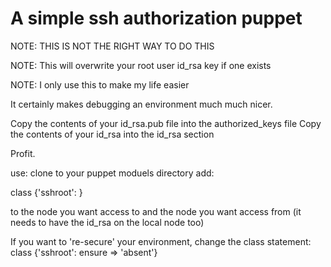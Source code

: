 A simple ssh authorization puppet
=================================

NOTE: THIS IS NOT THE RIGHT WAY TO DO THIS

NOTE: This will overwrite your root user id_rsa key if one exists

NOTE: I only use this to make my life easier

It certainly makes debugging an environment much much nicer.

Copy the contents of your id_rsa.pub file into the authorized_keys file
Copy the contents of your id_rsa into the id_rsa section

Profit.

use:
clone to your puppet moduels directory
add:

  class {'sshroot': }

to the node you want access to and the node you want access from (it needs to have the id_rsa on the local node too)

If you want to 're-secure' your environment, change the class statement:
  class {'sshroot': ensure => 'absent'}
